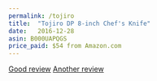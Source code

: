 ```yaml
---
permalink: /tojiro
title:  "Tojiro DP 8-inch Chef's Knife"
date:   2016-12-28
asin: B000UAPQGS
price_paid: $54 from Amazon.com
---
```


[Good review](https://www.centurylife.org/how-to-choose-a-knife-in-depth-product-reviews-kitchen-knives-sharpeners-knife-blocks-and-other-knife-storage/)
[Another review](http://www.cookingforengineers.com/article/129/Chefs-Knives-Rated)
